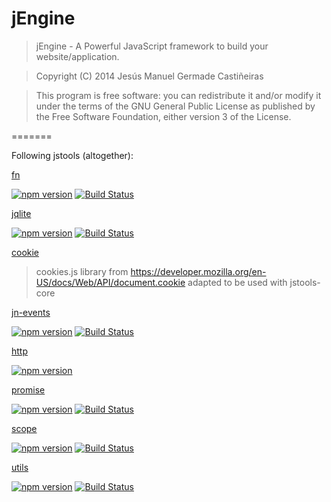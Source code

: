 jEngine
=======

>	jEngine - A Powerful JavaScript framework to build your website/application.

>	Copyright (C) 2014  Jesús Manuel Germade Castiñeiras

>	This program is free software: you can redistribute it and/or modify
>	it under the terms of the GNU General Public License as published by
>	the Free Software Foundation, either version 3 of the License.

=======

Following jstools (altogether):

[fn](https://github.com/jstools/fn)

[![npm version](https://badge.fury.io/js/jstools-fn.svg)](http://badge.fury.io/js/jstools-fn)
[![Build Status](https://travis-ci.org/jstools/fn.svg?branch=master)](https://travis-ci.org/jstools/fn)

[jqlite](https://github.com/jstools/jqlite)

[![npm version](https://badge.fury.io/js/jqlite.svg)](http://badge.fury.io/js/jqlite)
[![Build Status](https://travis-ci.org/jstools/jqlite.svg?branch=master)](https://travis-ci.org/jstools/jqlite)

[cookie](https://github.com/jstools/jstools-cookie)
> cookies.js library from https://developer.mozilla.org/en-US/docs/Web/API/document.cookie
> adapted to be used with jstools-core

[jn-events](https://github.com/jstools/jstools-events)

[![npm version](https://badge.fury.io/js/jstools-events.svg)](http://badge.fury.io/js/jstools-events)
[![Build Status](https://travis-ci.org/jstools/events.svg?branch=master)](https://travis-ci.org/jstools/events)

[http](https://github.com/jstools/http)

[![npm version](https://badge.fury.io/js/jstools-http.svg)](http://badge.fury.io/js/jstools-http)

[promise](https://github.com/jstools/promise)

[![npm version](https://badge.fury.io/js/jstools-promise.svg)](http://badge.fury.io/js/jstools-promise)
[![Build Status](https://travis-ci.org/jstools/promise.svg?branch=master)](https://travis-ci.org/jstools/promise)

[scope](https://github.com/jstools/scope)

[![npm version](https://badge.fury.io/js/jstools-scope.svg)](http://badge.fury.io/js/jstools-scope)
[![Build Status](https://travis-ci.org/jstools/scope.svg?branch=master)](https://travis-ci.org/jstools/scope)

[utils](https://github.com/jstools/utils)

[![npm version](https://badge.fury.io/js/jstools-utils.svg)](http://badge.fury.io/js/jstools-utils)
[![Build Status](https://travis-ci.org/jstools/utils.svg?branch=master)](https://travis-ci.org/jstools/utils)
